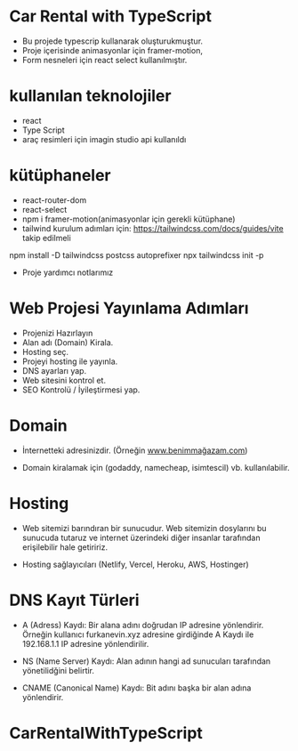 # Car Rental with TypeScript

- Bu projede typescrip kullanarak oluşturukmuştur.
- Proje içerisinde animasyonlar için framer-motion,
- Form nesneleri için react select kullanılmıştır.

# kullanılan teknolojiler

- react
- Type Script
- araç resimleri için imagin studio api kullanıldı


# kütüphaneler
- react-router-dom
- react-select
- npm i framer-motion(animasyonlar için gerekli kütüphane)
- tailwind
kurulum adımları için:
https://tailwindcss.com/docs/guides/vite takip edilmeli

npm install -D tailwindcss postcss autoprefixer
npx tailwindcss init -p

- Proje yardımcı notlarımız
# Web Projesi Yayınlama Adımları
- Projenizi Hazırlayın
- Alan adı (Domain) Kirala.
- Hosting seç.
- Projeyi hosting ile yayınla.
- DNS ayarları yap.
- Web sitesini kontrol et.
- SEO Kontrolü / İyileştirmesi yap.

# Domain

- İnternetteki adresinizdir. (Örneğin www.benimmağazam.com)

- Domain kiralamak için (godaddy, namecheap, isimtescil) vb. kullanılabilir.

# Hosting

- Web sitemizi barındıran bir sunucudur. Web sitemizin dosylarını bu sunucuda tutaruz ve internet üzerindeki diğer insanlar tarafından erişilebilir hale getiririz.

- Hosting sağlayıcıları (Netlify, Vercel, Heroku, AWS, Hostinger)

# DNS Kayıt Türleri

- A (Adress) Kaydı: Bir alana adını doğrudan IP adresine yönlendirir.
Örneğin kullanıcı furkanevin.xyz adresine girdiğinde A Kaydı ile 192.168.1.1 IP adresine yönlendirilir.

- NS (Name Server) Kaydı: Alan adının hangi ad sunucuları tarafından yönetilidğini belirtir.

- CNAME (Canonical Name) Kaydı: Bit adını başka bir alan adına yönlendirir.

# CarRentalWithTypeScript
